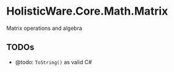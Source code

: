 # HolisticWare.Core.Math.Matrix
Matrix operations and algebra

## TODOs

*   @todo: `ToString()` as valid C#
